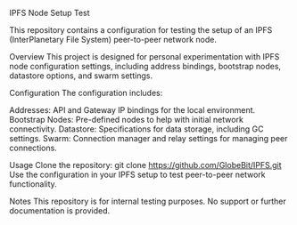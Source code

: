 IPFS Node Setup Test

This repository contains a configuration for testing the setup of an IPFS (InterPlanetary File System) peer-to-peer network node.

Overview
This project is designed for personal experimentation with IPFS node configuration settings, including address bindings, bootstrap nodes, datastore options, and swarm settings.

Configuration
The configuration includes:

Addresses: API and Gateway IP bindings for the local environment.
Bootstrap Nodes: Pre-defined nodes to help with initial network connectivity.
Datastore: Specifications for data storage, including GC settings.
Swarm: Connection manager and relay settings for managing peer connections.

Usage
Clone the repository:
git clone https://github.com/GlobeBit/IPFS.git
Use the configuration in your IPFS setup to test peer-to-peer network functionality.

Notes
This repository is for internal testing purposes. No support or further documentation is provided.
